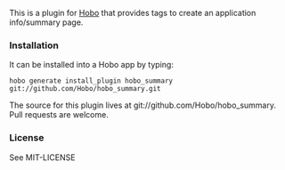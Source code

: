 This is a plugin for [Hobo](http://hobocentral.net) that provides tags
to create an application info/summary page.

### Installation

It can be installed into a Hobo app by typing:

    hobo generate install_plugin hobo_summary git://github.com/Hobo/hobo_summary.git

The source for this plugin lives at git://github.com/Hobo/hobo_summary.   Pull requests are welcome.

### License

See MIT-LICENSE

